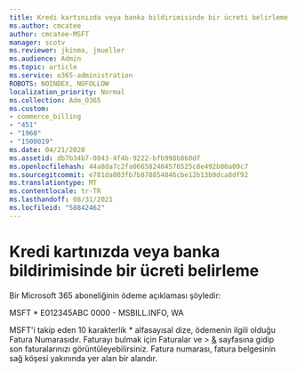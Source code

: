 ```yaml
---
title: Kredi kartınızda veya banka bildirimisinde bir ücreti belirleme
ms.author: cmcatee
author: cmcatee-MSFT
manager: scotv
ms.reviewer: jkinma, jmueller
ms.audience: Admin
ms.topic: article
ms.service: o365-administration
ROBOTS: NOINDEX, NOFOLLOW
localization_priority: Normal
ms.collection: Adm_O365
ms.custom:
- commerce_billing
- "451"
- "1960"
- "1500019"
ms.date: 04/21/2020
ms.assetid: db7b34b7-0843-4f4b-9222-bfb998b860df
ms.openlocfilehash: 44a8da7c2fa066582404576525c8e492b00a09c7
ms.sourcegitcommit: e781da003fb7b878854846cbe12b13b9dca8df92
ms.translationtype: MT
ms.contentlocale: tr-TR
ms.lasthandoff: 08/31/2021
ms.locfileid: "58842462"
---
```

# <a name="how-to-identify-a-charge-on-your-credit-card-or-bank-statement"></a>Kredi kartınızda veya banka bildirimisinde bir ücreti belirleme

Bir Microsoft 365 aboneliğinin ödeme açıklaması şöyledir:
  
MSFT \* E012345ABC 0000 - MSBILL.INFO, WA
  
MSFT'i takip eden 10 karakterlik \* alfasayısal dize, ödemenin ilgili olduğu Fatura Numarasıdır. Faturayı bulmak için Faturalar ve  \> [&](https://go.microsoft.com/fwlink/p/?linkid=848039) sayfasına gidip son faturalarınızı görüntüleyebilirsiniz. Fatura numarası, fatura belgesinin sağ köşesi yakınında yer alan bir alandır.